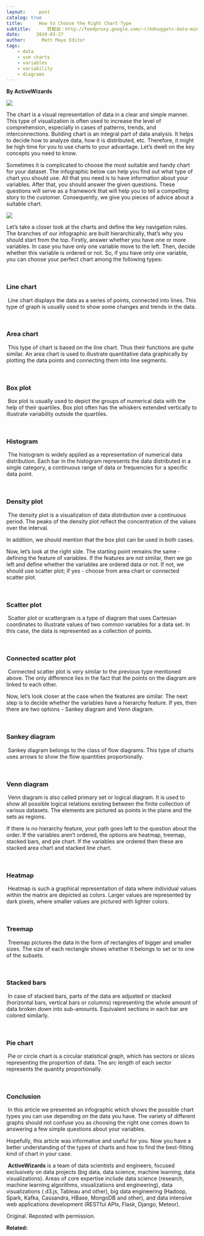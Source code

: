 ```yaml
---
layout:     post
catalog: true
title:      How to Choose the Right Chart Type
subtitle:      转载自：http://feedproxy.google.com/~r/kdnuggets-data-mining-analytics/~3/1cg-gDhCWg0/how-choose-right-chart-type.html
date:      2019-03-27
author:      Matt Mayo Editor
tags:
    - data
    - use charts
    - variables
    - variability
    - diagrams
---
```


**By ActiveWizards**

![](https://activewizards.com/assets/components/phpthumbof/cache/title-cw-blog-chart-types-web-linkedin-1422.f9f4db9f2771b5d5f9ba2ddfdfcf9f73.jpg)


The chart is a visual representation of data in a clear and simple manner. This type of visualization is often used to increase the level of comprehension, especially in cases of patterns, trends, and interconnections. Building chart is an integral part of data analysis. It helps to decide how to analyze data, how it is distributed, etc. Therefore, it might be high time for you to use charts to your advantage. Let’s dwell on the key concepts you need to know.

Sometimes it is complicated to choose the most suitable and handy chart for your dataset. The infographic below can help you find out what type of chart you should use. All that you need is to have information about your variables. After that, you should answer the given questions. These questions will serve as a framework that will help you to tell a compelling story to the customer. Consequently, we give you pieces of advice about a suitable chart.

![](https://activewizards.com/content/blog/How_to_Choose_the_Right_Chart_Type_[Infographic]/chart-types-infographics04.png)


Let’s take a closer look at the charts and define the key navigation rules. The branches of our infographic are built hierarchically, that’s why you should start from the top. Firstly, answer whether you have one or more variables. In case you have only one variable move to the left. Then, decide whether this variable is ordered or not. So, if you have only one variable, you can choose your perfect chart among the following types:

 

### Line chart

 Line chart displays the data as a series of points, connected into lines. This type of graph is usually used to show some changes and trends in the data.

 

### Area chart

 This type of chart is based on the line chart. Thus their functions are quite similar. An area chart is used to illustrate quantitative data graphically by plotting the data points and connecting them into line segments.

 

### Box plot

 Box plot is usually used to depict the groups of numerical data with the help of their quartiles. Box plot often has the whiskers extended vertically to illustrate variability outside the quartiles.

 

### Histogram

 The histogram is widely applied as a representation of numerical data distribution. Each bar in the histogram represents the data distributed in a single category, a continuous range of data or frequencies for a specific data point.

 

### Density plot

 The density plot is a visualization of data distribution over a continuous period. The peaks of the density plot reflect the concentration of the values over the interval.

In addition, we should mention that the box plot can be used in both cases.

Now, let’s look at the right side. The starting point remains the same - defining the feature of variables. If the features are not similar, then we go left and define whether the variables are ordered data or not. If not, we should use scatter plot; if yes - choose from area chart or connected scatter plot.

 

### Scatter plot

 Scatter plot or scattergram is a type of diagram that uses Cartesian coordinates to illustrate values of two common variables for a data set. In this case, the data is represented as a collection of points.

 

### Connected scatter plot

 Connected scatter plot is very similar to the previous type mentioned above. The only difference lies in the fact that the points on the diagram are linked to each other.

Now, let’s look closer at the case when the features are similar. The next step is to decide whether the variables have a hierarchy feature. If yes, then there are two options - Sankey diagram and Venn diagram.

 

### Sankey diagram

 Sankey diagram belongs to the class of flow diagrams. This type of charts uses arrows to show the flow quantities proportionally.

 

### Venn diagram

 Venn diagram is also called primary set or logical diagram. It is used to show all possible logical relations existing between the finite collection of various datasets. The elements are pictured as points in the plane and the sets as regions.

If there is no hierarchy feature, your path goes left to the question about the order. If the variables aren’t ordered, the options are heatmap, treemap, stacked bars, and pie chart. If the variables are ordered then these are stacked area chart and stacked line chart.

 

### Heatmap

 Heatmap is such a graphical representation of data where individual values within the matrix are depicted as colors. Larger values are represented by dark pixels, where smaller values are pictured with lighter colors.

 

### Treemap

 Treemap pictures the data in the form of rectangles of bigger and smaller sizes. The size of each rectangle shows whether it belongs to set or to one of the subsets.

 

### Stacked bars

 In case of stacked bars, parts of the data are adjusted or stacked (horizontal bars, vertical bars or columns) representing the whole amount of data broken down into sub-amounts. Equivalent sections in each bar are colored similarly.

 

### Pie chart

 Pie or circle chart is a circular statistical graph, which has sectors or slices representing the proportion of data. The arc length of each sector represents the quantity proportionally.

 

### Conclusion

 In this article we presented an infographic which shows the possible chart types you can use depending on the data you have. The variety of different graphs should not confuse you as choosing the right one comes down to answering a few simple questions about your variables.

Hopefully, this article was informative and useful for you. Now you have a better understanding of the types of charts and how to find the best-fitting kind of chart in your case.

 **ActiveWizards** is a team of data scientists and engineers, focused exclusively on data projects (big data, data science, machine learning, data visualizations). Areas of core expertise include data science (research, machine learning algorithms, visualizations and engineering), data visualizations ( d3.js, Tableau and other), big data engineering (Hadoop, Spark, Kafka, Cassandra, HBase, MongoDB and other), and data intensive web applications development (RESTful APIs, Flask, Django, Meteor).

Original. Reposted with permission.

**Related:**



 
